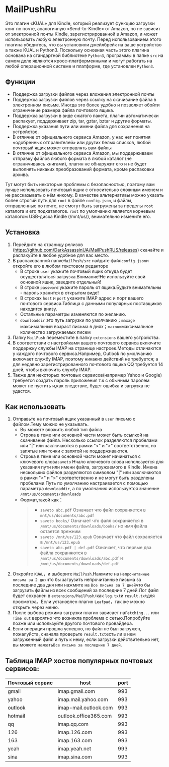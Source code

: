 # MailPushRu
Это плагин «KUAL» для Kindle, который реализует функцию загрузки книг по почте, аналогичную «Send-to-Kindle» от Amazon, но не зависит от электронной почты Kindle, зарегистрированной в Amazon, и может использовать любую электронную почту. Перед использованием этого плагина убедитесь, что вы установили джейлбрейк на ваше устройство а также KUAL и Python3. Поскольку основная часть этого плагина основана на стандартной библиотеке `Python3`, программы в папке `src` на самом деле являются кросс-платформенными и могут работать на любой операционной системе и платформе, где установлен `Python3`.
## Функции
* Поддержка загрузки файлов через вложения электронной почты
* Поддержка загрузки файлов через ссылку на скачивание файла в электронном письме. Иногда это более удобно и позволяет обойти ограничение размера файла почтового ящика.
* Поддержка загрузки в виде сжатого пакета, плагин автоматически распакует, поддерживает zip, tar, gztar, bztar и другие форматы.
* Поддержка указания пути или имени файла для сохранения на устройстве.
* В отличие от официального сервиса Amazon, у нас нет понятия «одобренных отправителей» или других белых списков, любой почтовый ящик может отправлять вам файлы
* В отличие от официального сервиса Amazon, мы поддерживаем отправку файлов любого формата в любой каталог (не ограничиваясь книгами), плагин не обнаружит его и не будет выполнять никаких преобразований формата, кроме распаковки архива.

Тут могут быть некоторые проблемы с безопасностью, поэтому вам лучше использовать почтовый ящик с относительно сложным именем и не рассказывать о нём никому. В качестве альтернативы можно указать более строгий путь для `root` в файле `config.json`, и файлы, отправленные по почте, не смогут быть загружены за пределы `root` каталога и его подкаталогов. `root` по умолчанию является корневым каталогом USB-диска Kindle (/mnt/us/), внимательно измените его.
## Установка
1. Перейдите на страницу релизов (https://github.com/DarkAssassinUA/MailPushRUS/releases) скачайте и распакуйте в любое удобное для вас место.
2. В распакованной папке`MailPush/src` найдите файл`config.json`и откройте его в любом текстовом редакторе
   * В строке `user` укажите почтовый ящик откуда будет осуществляться загрузка.Внимание!Не используйте свой основной ящик, заведите отдельный!
   * В строке `password` укажите пароль от ящика.Будьте внимательны - пароль хранится в открытом виде!
   * В строках `host` и `port` укажите IMAP адрес и порт вашего почтового сервиса.Таблица с данными популярных поставщиков находится внизу.
   * Остальные параметры изменяются по желанию.
   * `downloaddir` это путь загрузки по умолчанию；`maxage` максимальный возраст письма в днях；`maxnum`максимальное количество загружаемых писем
4. Папку `MailPush` переместите в папку `extensions` вашего устройства.
5. В соответствии с настройками вашего почтового сервиса включите поддержку службы IMAP на странице настроек.Методы отличаются у каждого почтового сервиса.Например, Outlook по умолчанию включает службу IMAP, поэтому никаких действий не требуется; а для недавно зарегистрированного почтового ящика QQ требуется 14 дней, чтобы включить службу IMAP.
6. Также для некоторых почтовых сервисов(например Yahoo и Google) требуется создать пароль приложения т.к с обычным паролем может не пустить и,как следствие, будет ошибка и загрузка не удастся.
## Как использовать
1. Отправьте на почтовый ящик указанный в `user` письмо с файлом.Тему можно не указывать.
   * Вы можете вложить любой тип файла
   * Строка в теме или основной части может быть ссылкой на скачивание файла. Несколько ссылок разделяются пробелами или "|" или заключаются в рамки "<" и ">" соответственно, но запятые или точки с запятой не поддерживаются.
   * Строка в теме или основной части может начинаться с ключевого слова`saveto` Нчало ключевого слова используется для указания пути или имени файла, загружаемого в Kindle. Имена нескольких файлов разделяются символом "|" или заключаются в рамки "<" и ">" соответственно и не могут быть разделены пробелами.Путь по умолчанию настраивается с помощью параметра `downloaddir`, а по умолчанию используется значение `/mnt/us/documents/downloads` 
   * Формат,такой как：
      > * `saveto abc.pdf` Означает что файл сохраняется в `mnt/us/documents/abc.pdf `
      > * `saveto books/` Означает что файл сохраняется в `/mnt/us/documents/downloads/books/` но имя файла остается прежним
      > * `saveto /mnt/us/123.epub` Означает что файл сохраняется в `/mnt/us/123.epub`
      > * `saveto abc.pdf | def.pdf` Означает, что первые два файла сохраняются в `/mnt/us/documents/downloads/abc.pdf` и `/mnt/us/documents/downloads/def.pdf`
2. Откройте `KUAL`，и выберите `MailPush`.Нажмите на `Непрочитанные письма за 2 дня`что бы загрузить непрочитанные письма за последние два дня или нажмите на `Все письма за 7 дней`что бы загрузить файлы из всех сообщений за последние 7 дней.Лог файл будет сохранен в `extensions/MailPush/`как `log.txt`и `result.txt`для просмотра。Если установлен плагин `Leafpad`，так же можно открыть через меню.
3. После выбора режима загрузки плагин зависает на`Fetching...` или `Time out` вероятно что возникла проблема с сетью.Попробуйте позже или используйте другого почтового провайдера.
4. Если операция прошла успешно, но файл не был загружен, пожалуйста, сначала проверьте `result.txt`есть ли в нем загруженный файл и путь к нему, если загрузки действительно нет, вы можете нажать`Все письма за последние 7 дней`.
## Таблица IMAP хостов популярных почтовых сервисов:
|Почтовый сервис|host|port|
|----|----|----|
|gmail|imap.gmail.com|993|
|yahoo|imap.mail.yahoo.com|993|
|outlook|imap-mail.outlook.com|993|
|hotmail|outlook.office365.com|993|
|qq|imap.qq.com|993|
|126|imap.126.com|993|
|163|imap.163.com|993|
|yeah|imap.yeah.net|993|
|sina|imap.sina.com|993|
